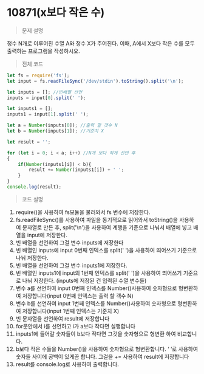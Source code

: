 # 10871(x보다 작은 수)

> 문제 설명
> 

정수 N개로 이루어진 수열 A와 정수 X가 주어진다. 이때, A에서 X보다 작은 수를 모두 출력하는 프로그램을 작성하시오.

> 전체 코드
> 

```jsx
let fs = require('fs');
let input = fs.readFileSync('/dev/stdin').toString().split('\n');

let inputs = []; //빈배열 선언
inputs = input[0].split(' ');

let inputs1 = [];
inputs1 = input[1].split(' ');

let a = Number(inputs[0]); //출력 할 갯수 N
let b = Number(inputs[1]); //기준치 X

let result = '';

for (let i = 0; i < a; i++) //N개 보다 작게 선언 후  
{
    if(Number(inputs1[i]) < b){ 
        result += Number(inputs1[i]) + ' ';
    } 
}
console.log(result);
```

> 코드 설명
> 
1. require()을 사용하여 fs모듈을 불러와서 fs 변수에 저장한다.
2. fs.readFileSync()를 사용하여 파일을 동기적으로 읽어와서 toString()을 사용하여 문자열로 만든 후, split('\n')을 사용하여 계행을 기준으로 나눠서 배열에 넣고 배열을 input에 저장한다.
3. 빈 배열을 선언하여 그걸 변수 inputs에 저장한다
4. 빈 배열인 inputs에 input 0번째 인덱스를 split(' ')을 사용하여 띄어쓰기 기준으로 나눠 저장한다.
5. 빈 배열을 선언하여 그걸 변수 inputs1에 저장한다.
6. 빈 배열인 inputs1에 input의 1번째 인덱스를 split(' ')을 사용하여 띄어쓰기 기준으로 나눠 저장한다. (inputs에 저장된 건 입력된 수열 변수들)
7. 변수  a를 선언하여 input 0번째 인덱스를 Number()사용하여 숫자형으로 형변환하여 저장합니다(input 0번째 인덱스는 출력 할 객수 N)
8. 변수  b를 선언하여 input 1번째 인덱스를 Number()사용하여 숫자형으로 형변환하여 저장합니다(input 1번째 인덱스는 기준치 X)
9. 빈 문자열을 선언하여 result에 저장합니다
10. for문안에서 i를 선언하고 i가 a보다 작다면 실행합니다
11. inputs1에 들어갈 숫자들이 b보다 작다면 그것을 숫자형으로 형변환 하여 비교합니다.
12. b보다 작은 수들을 Number()을 사용하여 숫자형으로 형변환합니다. ‘  ‘로 사용하여 숫자들 사이에 공백이 있게끔 합니다. 그걸을 += 사용하여 result에 저장합니다
13. result를 console.log로 사용하여 출력합니다.
